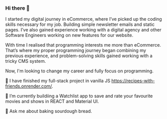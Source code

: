 ### Hi there 👋

I started my digital journey in eCommerce, where I’ve picked up the coding skills necessary for my job. Building simple newsletter emails and static pages. I’ve also gained experience working with a digital agency and other Software Engineers working on new features for our website. 

With time I realised that programming interests me more than eCommerce. That’s where my proper programming journey began combining my previous experience, and problem-solving skills gained working with a tricky CMS system. 

Now, I'm looking to change my career and fully focus on programming.


🔭 I have finished my full-stack project in vanilla JS https://recipes-with-friends.onrender.com/. 

🌱 I’m currently buildiing a Watchlist app to save and rate your favourite movies and shows in REACT and Material UI.

💬 Ask me about baking sourdough bread.



<!--
**l-przybylka/l-przybylka** is a ✨ _special_ ✨ repository because its `README.md` (this file) appears on your GitHub profile.
.
Here are some ideas to get you started:

- n ...
-  ...
- 👯 I’m looking to collaborate on ...
- 🤔 I’m looking for help with ...
-   
- 📫 How to reach me: ...  
- 😄 Pronouns: ...
- ⚡ Fun fact: ... ..
-->
